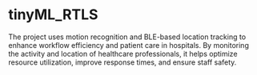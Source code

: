 # tinyML_RTLS
The project uses motion recognition and BLE-based location tracking to enhance workflow efficiency and patient care in hospitals. By monitoring the activity and location of healthcare professionals, it helps optimize resource utilization, improve response times, and ensure staff safety.
